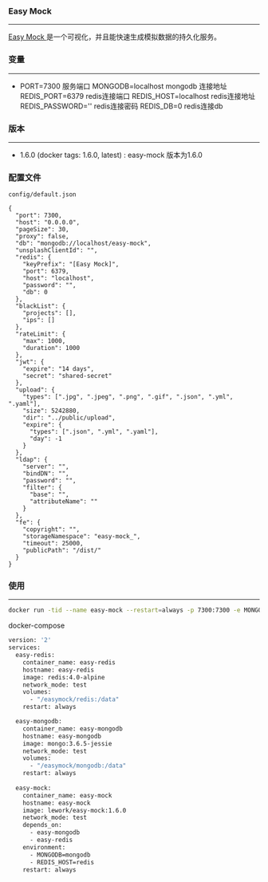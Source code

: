 ### Easy Mock 
---
[Easy Mock ](https://github.com/easy-mock/easy-mock)是一个可视化，并且能快速生成模拟数据的持久化服务。


### 变量
---
- PORT=7300            服务端口
  MONGODB=localhost    mongodb 连接地址
  REDIS_PORT=6379      redis连接端口
  REDIS_HOST=localhost redis连接地址
  REDIS_PASSWORD=''    redis连接密码
  REDIS_DB=0           redis连接db

### 版本
---
- 1.6.0 (docker tags: 1.6.0, latest) : easy-mock 版本为1.6.0

### 配置文件
`config/default.json`
```
{
  "port": 7300,
  "host": "0.0.0.0",
  "pageSize": 30,
  "proxy": false,
  "db": "mongodb://localhost/easy-mock",
  "unsplashClientId": "",
  "redis": {
    "keyPrefix": "[Easy Mock]",
    "port": 6379,
    "host": "localhost",
    "password": "",
    "db": 0
  },
  "blackList": {
    "projects": [],
    "ips": []
  },
  "rateLimit": {
    "max": 1000,
    "duration": 1000
  },
  "jwt": {
    "expire": "14 days",
    "secret": "shared-secret"
  },
  "upload": {
    "types": [".jpg", ".jpeg", ".png", ".gif", ".json", ".yml", ".yaml"],
    "size": 5242880,
    "dir": "../public/upload",
    "expire": {
      "types": [".json", ".yml", ".yaml"],
      "day": -1
    }
  },
  "ldap": {
    "server": "",
    "bindDN": "",
    "password": "",
    "filter": {
      "base": "",
      "attributeName": ""
    }
  },
  "fe": {
    "copyright": "",
    "storageNamespace": "easy-mock_",
    "timeout": 25000,
    "publicPath": "/dist/"
  }
}
```

### 使用
---
```bash
docker run -tid --name easy-mock --restart=always -p 7300:7300 -e MONGODB=192.168.77.133 -e REDIS_HOST=192.168.77.133 lework/easy-mock:1.6.0
```

docker-compose
```bash
version: '2'
services:
  easy-redis:
    container_name: easy-redis
    hostname: easy-redis
    image: redis:4.0-alpine
    network_mode: test
    volumes:
      - "/easymock/redis:/data"
    restart: always

  easy-mongodb:
    container_name: easy-mongodb
    hostname: easy-mongodb
    image: mongo:3.6.5-jessie
    network_mode: test
    volumes:
      - "/easymock/mongodb:/data"
    restart: always
    
  easy-mock:
    container_name: easy-mock
    hostname: easy-mock
    image: lework/easy-mock:1.6.0
    network_mode: test
    depends_on:
      - easy-mongodb
      - easy-redis
    environment:
      - MONGODB=mongodb
      - REDIS_HOST=redis
    restart: always
```